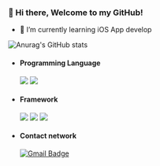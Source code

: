 ### 👋 Hi there, Welcome to my GitHub!
  
- 🌱 I’m currently learning iOS App develop
  
![Anurag's GitHub stats](https://github-readme-stats.vercel.app/api?username=bo1126&hide=contribs,prs&theme=dark)
   
   
- #### Programming Language  
  <img src="https://img.shields.io/badge/-Swift-FA7343?style=flat-square&logo=Swift&logoColor=white"/></a> 
  <img src="https://img.shields.io/badge/Python-3766AB?style=flat-square&logo=Python&logoColor=white"/></a> 

- #### Framework  
  <img src="https://img.shields.io/badge/Xcode-147EFB?style=flat-square&logo=Xcode&logoColor=white"/></a> 
  <img src="https://img.shields.io/badge/Git-F05032?style=flat-square&logo=Git&logoColor=white"/></a> 
  <img src="https://img.shields.io/badge/Git-F05032?style=flat-square&logo=Git&logoColor=white"/></a> 
  
- #### Contact network  
  [![Gmail Badge](https://img.shields.io/badge/Gmail-d14836?style=flat-square&logo=Gmail&logoColor=white&link=mailto:jungwoo8688@gmail.com)](mailto:jungwoo8688@gmail.com)
  
  
  
